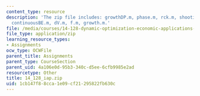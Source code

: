 ```yaml
---
content_type: resource
description: 'The zip file includes: growthDP.m, phase.m, rck.m, shooting.m, u.m,
  continuousBE.m, dV.m, f.m, growth.m.'
file: /media/courses/14-128-dynamic-optimization-economic-applications-recursive-methods-spring-2003/1cb147f88cca1e09cf21295822fb630c_14_128_iap.zip
file_type: application/zip
learning_resource_types:
- Assignments
ocw_type: OCWFile
parent_title: Assignments
parent_type: CourseSection
parent_uid: 4a106e0d-95b3-340c-d5ee-6cfb9985e2ad
resourcetype: Other
title: 14_128_iap.zip
uid: 1cb147f8-8cca-1e09-cf21-295822fb630c
---
```


